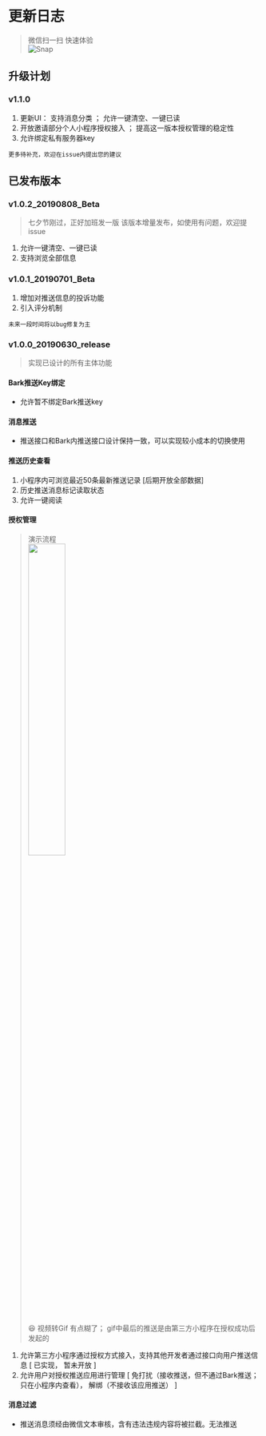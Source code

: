 # 更新日志

> 微信扫一扫 快速体验<br />
![Snap](https://github.com/wahao/Bark-MP-helper/blob/master/images/gh_38cb1ca0be75_344.jpg)<br>
## 升级计划
### v1.1.0
1. 更新UI： 支持消息分类 ； 允许一键清空、一键已读
2. 开放邀请部分个人小程序授权接入 ； 提高这一版本授权管理的稳定性
3. 允许绑定私有服务器key
```
更多待补充，欢迎在issue内提出您的建议
```
## 已发布版本
### v1.0.2_20190808_Beta
> 七夕节刚过，正好加班发一版
> 该版本增量发布，如使用有问题，欢迎提issue
1. 允许一键清空、一键已读
2. 支持浏览全部信息
### v1.0.1_20190701_Beta
1. 增加对推送信息的投诉功能
2. 引入评分机制
```
未来一段时间将以bug修复为主
```
### v1.0.0_20190630_release
> 实现已设计的所有主体功能
#### Bark推送Key绑定
- 允许暂不绑定Bark推送key
#### 消息推送
- 推送接口和Bark内推送接口设计保持一致，可以实现较小成本的切换使用
#### 推送历史查看
1. 小程序内可浏览最近50条最新推送记录 [后期开放全部数据] 
2. 历史推送消息标记读取状态
3. 允许一键阅读
#### 授权管理
> 演示流程<br />
<img src="https://github.com/wahao/Bark-MP-helper/blob/master/images/IMG_1669.GIF" width = "40%" /><br />
> 😆 视频转Gif  有点糊了；  gif中最后的推送是由第三方小程序在授权成功后发起的 <br />
1. 允许第三方小程序通过授权方式接入，支持其他开发者通过接口向用户推送信息 [ 已实现， 暂未开放 ] <br />
2. 允许用户对授权推送应用进行管理 [ 免打扰（接收推送，但不通过Bark推送； 只在小程序内查看）， 解绑（不接收该应用推送） ]
#### 消息过滤
- 推送消息须经由微信文本审核，含有违法违规内容将被拦截。无法推送

